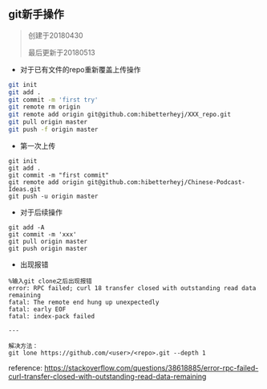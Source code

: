 ## git新手操作

> 创建于20180430
>
> 最后更新于20180513

- 对于已有文件的repo重新覆盖上传操作

```bash
git init
git add .
git commit -m 'first try'
git remote rm origin
git remote add origin git@github.com:hibetterheyj/XXX_repo.git
git pull origin master 
git push -f origin master
```

- 第一次上传

```
git init
git add .
git commit -m "first commit"
git remote add origin git@github.com:hibetterheyj/Chinese-Podcast-Ideas.git
git push -u origin master
```

- 对于后续操作

```
git add -A
git commit -m 'xxx'
git pull origin master
git push origin master
```

- 出现报错

```
%输入git clone之后出现报错
error: RPC failed; curl 18 transfer closed with outstanding read data remaining
fatal: The remote end hung up unexpectedly
fatal: early EOF
fatal: index-pack failed

---

解决方法：
git lone https://github.com/<user>/<repo>.git --depth 1
```

reference: https://stackoverflow.com/questions/38618885/error-rpc-failed-curl-transfer-closed-with-outstanding-read-data-remaining